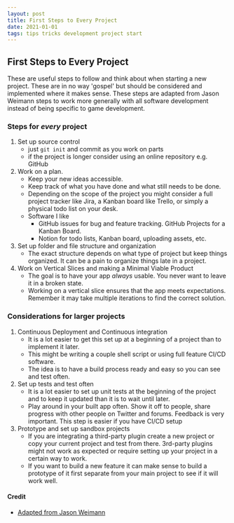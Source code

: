 ```yaml
---
layout: post
title: First Steps to Every Project
date: 2021-01-01
tags: tips tricks development project start
---
```


## First Steps to Every Project

These are useful steps to follow and think about when starting a new project. These are in no way 'gospel' but should be considered and implemented where it makes sense. These steps are adapted from Jason Weimann steps to work more generally with all software development instead of being specific to game development.

### Steps for ***every*** project

1. Set up source control
   * just `git init` and commit as you work on parts
   * if the project is longer consider using an online repository e.g. GitHub
2. Work on a plan.
   * Keep your new ideas accessible.
   * Keep track of what you have done and what still needs to be done.
   * Depending on the scope of the project you might consider a full project tracker like Jira, a Kanban board like Trello, or simply a physical todo list on your desk.
   * Software I like
        * GitHub issues for bug and feature tracking. GitHub Projects for a Kanban Board.
        * Notion for todo lists, Kanban board, uploading assets, etc.
3. Set up folder and file structure and organization
   * The exact structure depends on what type of project but keep things organized. It can be a pain to organize things late in a project.
4. Work on Vertical Slices and making a Minimal Viable Product
   * The goal is to have your app *always* usable. You never want to leave it in a broken state.
    * Working on a vertical slice ensures that the app meets expectations. Remember it may take multiple iterations to find the correct solution.

### Considerations for larger projects

1. Continuous Deployment and Continuous integration
    * It is a lot easier to get this set up at a beginning of a project than to implement it later.
    * This might be writing a couple shell script or using full feature CI/CD software.
    * The idea is to have a build process ready and easy so you can see and test often.
2. Set up tests and test often
    * It is a lot easier to set up unit tests at the beginning of the project and to keep it updated than it is to wait until later.
    * Play around in your built app often. Show it off to people, share progress with other people on Twitter and forums. Feedback is very important. This step is easier if you have CI/CD setup
3. Prototype and set up sandbox projects
    * If you are integrating a third-party plugin create a new project or copy your current project and test from there. 3rd-party plugins might not work as expected or require setting up your project in a certain way to work.
    * If you want to build a new feature it can make sense to build a prototype of it first separate from your main project to see if it will work well.

#### Credit

* [Adapted from Jason Weimann](https://www.youtube.com/watch?v=1f4mkY8jUdY)